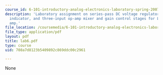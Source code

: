 ```yaml
---
course_id: 6-101-introductory-analog-electronics-laboratory-spring-2007
description: 'Laboratory assignment on series-pass DC voltage regulator, low-battery
  indicator, and three-input op-amp mixer and gain control stages for Lab #5 power
  amp.'
file_location: /coursemedia/6-101-introductory-analog-electronics-laboratory-spring-2007/708a7d8123b5409892c869ddc00c2961_lab6.pdf
file_type: application/pdf
layout: pdf
title: lab6.pdf
type: course
uid: 708a7d8123b5409892c869ddc00c2961

---
```

None